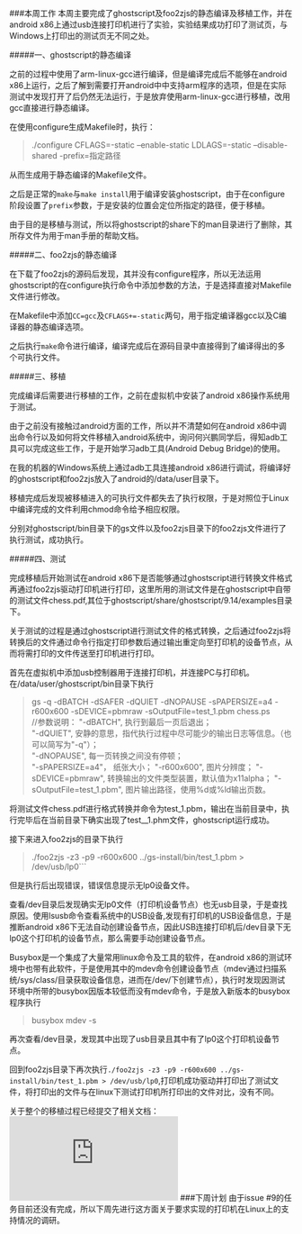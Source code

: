 ###本周工作
本周主要完成了ghostscript及foo2zjs的静态编译及移植工作，并在android x86上通过usb连接打印机进行了实验，实验结果成功打印了测试页，与Windows上打印出的测试页无不同之处。

#####一、ghostscript的静态编译

之前的过程中使用了arm-linux-gcc进行编译，但是编译完成后不能够在android x86上运行，之后了解到需要打开android中中支持arm程序的选项，但是在实际测试中发现打开了后仍然无法运行，于是放弃使用arm-linux-gcc进行移植，改用gcc直接进行静态编译。


在使用configure生成Makefile时，执行：

>./configure CFLAGS=-static –enable-static LDLAGS=-static –disable-shared -prefix=指定路径

从而生成用于静态编译的Makefile文件。

之后是正常的```make```与```make install```用于编译安装ghostscript，由于在configure阶段设置了```prefix```参数，于是安装的位置会定位所指定的路径，便于移植。

由于目的是移植与测试，所以将ghostscript的share下的man目录进行了删除，其所存文件为用于man手册的帮助文档。

#####二、foo2zjs的静态编译

在下载了foo2zjs的源码后发现，其并没有configure程序，所以无法运用ghostscript的在configure执行命令中添加参数的方法，于是选择直接对Makefile文件进行修改。


在Makefile中添加```CC=gcc```及```CFLAGS+=-static```两句，用于指定编译器gcc以及C编译器的静态编译选项。

之后执行```make```命令进行编译，编译完成后在源码目录中直接得到了编译得出的多个可执行文件。

#####三、移植

完成编译后需要进行移植的工作，之前在虚拟机中安装了android x86操作系统用于测试。

由于之前没有接触过android方面的工作，所以并不清楚如何在android x86中调出命令行以及如何将文件移植入android系统中，询问何兴鹏同学后，得知adb工具可以完成这些工作，于是开始学习adb工具(Android Debug Bridge)的使用。


在我的机器的Windows系统上通过adb工具连接android x86进行调试，将编译好的ghostscript和foo2zjs放入了android的/data/user目录下。

移植完成后发现被移植进入的可执行文件都失去了执行权限，于是对照位于Linux中编译完成的文件利用chmod命令给予相应权限。

分别对ghostscript/bin目录下的gs文件以及foo2zjs目录下的foo2zjs文件进行了执行测试，成功执行。

#####四、测试

完成移植后开始测试在android x86下是否能够通过ghostscript进行转换文件格式再通过foo2zjs驱动打印机进行打印，这里所用的测试文件是在ghostscript中自带的测试文件chess.pdf,其位于ghostscript/share/ghostscript/9.14/examples目录下。

关于测试的过程是通过ghostscript进行测试文件的格式转换，之后通过foo2zjs将转换后的文件通过命令行指定打印参数后通过输出重定向至打印机的设备节点，从而将需打印的文件传送至打印机进行打印。

首先在虚拟机中添加usb控制器用于连接打印机，并连接PC与打印机。在/data/user/ghostscript/bin目录下执行

>gs -q -dBATCH -dSAFER -dQUIET -dNOPAUSE -sPAPERSIZE=a4 -r600x600 -sDEVICE=pbmraw -sOutputFile=test_1.pbm chess.ps  
//参数说明： 
"-dBATCH",    执行到最后一页后退出；  
"-dQUIET",    安静的意思，指代执行过程中尽可能少的输出日志等信息。（也可以简写为"-q"）；  
"-dNOPAUSE",    每一页转换之间没有停顿；  
"-sPAPERSIZE=a4"，    纸张大小；
"-r600x600",    图片分辨度；
"-sDEVICE=pbmraw",    转换输出的文件类型装置，默认值为x11alpha；
"-sOutputFile=test_1.pbm",    图片输出路径，使用%d或%ld输出页数。

将测试文件chess.pdf进行格式转换并命令为test_1.pbm，输出在当前目录中，执行完毕后在当前目录下确实出现了test__1.phm文件，ghostscript运行成功。

接下来进入foo2zjs的目录下执行

>./foo2zjs -z3 -p9 -r600x600 ../gs-install/bin/test_1.pbm > /dev/usb/lp0```

但是执行后出现错误，错误信息提示无lp0设备文件。

查看/dev目录后发现确实无lp0文件（打印机设备节点）也无usb目录，于是查找原因。使用lsusb命令查看系统中的USB设备,发现有打印机的USB设备信息，于是推断android x86下无法自动创建设备节点，因此USB连接打印机后/dev目录下无lp0这个打印机的设备节点，那么需要手动创建设备节点。

Busybox是一个集成了大量常用linux命令及工具的软件，在android x86的测试环境中也带有此软件，于是使用其中的mdev命令创建设备节点（mdev通过扫描系统/sys/class/目录获取设备信息，进而在/dev/下创建节点），执行时发现因测试环境中所带的busybox因版本较低而没有mdev命令，于是放入新版本的busybox程序执行
>busybox mdev -s

再次查看/dev目录，发现其中出现了usb目录且其中有了lp0这个打印机设备节点。

回到foo2zjs目录下再次执行```./foo2zjs -z3 -p9 -r600x600 ../gs-install/bin/test_1.pbm > /dev/usb/lp0```,打印机成功驱动并打印出了测试文件，将打印出的文件与在linux下测试打印机所打印出的文件对比，没有不同。


关于整个的移植过程已经提交了相关文档：![交叉编译ghostscript及foo2zjs至android报告][1]
###下周计划
由于issue #9的任务目前还没有完成，所以下周先进行这方面关于要求实现的打印机在Linux上的支持情况的调研。


 [1]:https://github.com/taocr/printer-analysis/blob/master/%E7%A7%BB%E6%A4%8D/%E4%BA%A4%E5%8F%89%E7%BC%96%E8%AF%91ghostscript%E5%8F%8Afoo2zjs%E8%87%B3android%E6%8A%A5%E5%91%8A.md
